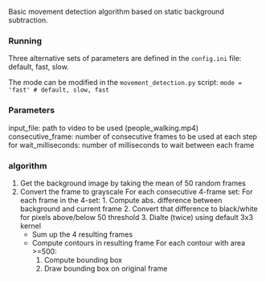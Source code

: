 Basic movement detection algorithm based on static background subtraction.


### Running

Three alternative sets of parameters are defined in the `config.ini` file: default, fast, slow. 

The mode can be modified in the `movement_detection.py` script: `mode = 'fast' # default, slow, fast`
### Parameters

input_file: path to video to be used (people_walking.mp4)
consecutive_frame: number of consecutive frames to be used at each step for 
wait_milliseconds: number of milliseconds to wait between each frame

### algorithm

1. Get the background image by taking the mean of 50 random frames
2. Convert the frame to grayscale
For each consecutive 4-frame set:
    For each frame in the 4-set:
        1. Compute abs. difference between background and current frame
        2. Convert that difference to black/white for pixels above/below 50 threshold
        3. Dialte (twice) using default 3x3 kernel
    - Sum up the 4 resulting frames
    - Compute contours in resulting frame
    For each contour with area >=500:
        1. Compute bounding box
        2. Draw bounding box on original frame